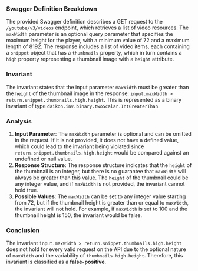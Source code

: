 ### Swagger Definition Breakdown
The provided Swagger definition describes a GET request to the `/youtube/v3/videos` endpoint, which retrieves a list of video resources. The `maxWidth` parameter is an optional query parameter that specifies the maximum height for the player, with a minimum value of 72 and a maximum length of 8192. The response includes a list of video items, each containing a `snippet` object that has a `thumbnails` property, which in turn contains a `high` property representing a thumbnail image with a `height` attribute.

### Invariant
The invariant states that the input parameter `maxWidth` must be greater than the `height` of the thumbnail image in the response: `input.maxWidth > return.snippet.thumbnails.high.height`. This is represented as a binary invariant of type `daikon.inv.binary.twoScalar.IntGreaterThan`.

### Analysis
1. **Input Parameter**: The `maxWidth` parameter is optional and can be omitted in the request. If it is not provided, it does not have a defined value, which could lead to the invariant being violated since `return.snippet.thumbnails.high.height` would be compared against an undefined or null value.
2. **Response Structure**: The response structure indicates that the `height` of the thumbnail is an integer, but there is no guarantee that `maxWidth` will always be greater than this value. The `height` of the thumbnail could be any integer value, and if `maxWidth` is not provided, the invariant cannot hold true.
3. **Possible Values**: The `maxWidth` can be set to any integer value starting from 72, but if the thumbnail height is greater than or equal to `maxWidth`, the invariant will not hold. For example, if `maxWidth` is set to 100 and the thumbnail height is 150, the invariant would be false.

### Conclusion
The invariant `input.maxWidth > return.snippet.thumbnails.high.height` does not hold for every valid request on the API due to the optional nature of `maxWidth` and the variability of `thumbnails.high.height`. Therefore, this invariant is classified as a **false-positive**.
